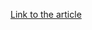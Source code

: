 [Link to the article](https://cybersecuritynews.com/new-shadowcaptcha-attack-exploiting-wordpress-sites/)

